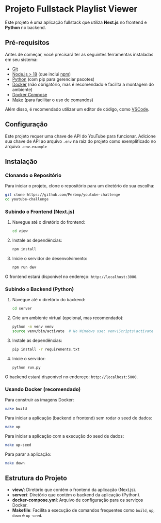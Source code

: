 # Projeto Fullstack Playlist Viewer

Este projeto é uma aplicação fullstack que utiliza **Next.js** no frontend e **Python** no backend.

## Pré-requisitos

Antes de começar, você precisará ter as seguintes ferramentas instaladas em seu sistema:

- [Git](https://git-scm.com)
- [Node.js > 18](https://nodejs.org/en/) (que inclui [npm](http://npmjs.com))
- [Python](https://www.python.org/downloads/) (com pip para gerenciar pacotes)
- [Docker](https://docker.com/) (não obrigatório, mas é recomendado e facilita a montagem do ambiente)
- [Docker Compose](https://docs.docker.com/compose/install/)
- [Make](https://www.gnu.org/software/make/) (para facilitar o uso de comandos)

Além disso, é recomendado utilizar um editor de código, como [VSCode](https://code.visualstudio.com/).

## Configuração

Este projeto requer uma chave de API do YouTube para funcionar. Adicione sua chave de API ao arquivo `.env` na raiz do projeto como exemplificado no arquivo `.env.example`

## Instalação

### Clonando o Repositório

Para iniciar o projeto, clone o repositório para um diretório de sua escolha:

```bash
git clone https://github.com/Ferbmp/youtube-challenge
cd youtube-challenge
```

### Subindo o Frontend (Next.js)

1. Navegue até o diretório do frontend:

   ```bash
   cd view
   ```

2. Instale as dependências:

   ```bash
   npm install
   ```

3. Inicie o servidor de desenvolvimento:
   ```bash
   npm run dev
   ```

O frontend estará disponível no endereço: `http://localhost:3000`.

### Subindo o Backend (Python)

1. Navegue até o diretório do backend:

   ```bash
   cd server
   ```

2. Crie um ambiente virtual (opcional, mas recomendado):

   ```bash
   python -m venv venv
   source venv/bin/activate  # No Windows use: venv\Scripts\activate
   ```

3. Instale as dependências:

   ```bash
   pip install -r requirements.txt
   ```

4. Inicie o servidor:
   ```bash
   python run.py
   ```

O backend estará disponível no endereço: `http://localhost:5000`.

### Usando Docker (recomendado)

Para construir as imagens Docker:

```bash
make build
```

Para iniciar a aplicação (backend e frontend) sem rodar o seed de dados:

```bash
make up
```

Para iniciar a aplicação com a execução do seed de dados:

```bash
make up-seed
```

Para parar a aplicação:

```bash
make down
```

## Estrutura do Projeto

- **view/**: Diretório que contém o frontend da aplicação (Next.js).
- **server/**: Diretório que contém o backend da aplicação (Python).
- **docker-compose.yml**: Arquivo de configuração para os serviços Docker.
- **Makefile**: Facilita a execução de comandos frequentes como `build`, `up`, `down` e `up-seed`.

